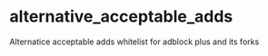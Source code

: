 alternative_acceptable_adds
===========================

Alternatice acceptable adds whitelist for adblock plus and its forks
